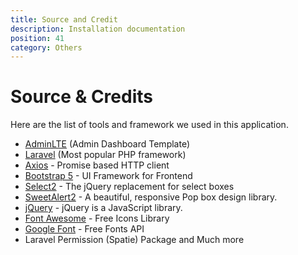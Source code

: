 ```yaml
---
title: Source and Credit
description: Installation documentation
position: 41
category: Others
---
```


# Source & Credits

Here are the list of tools and framework we used in this application.

- [AdminLTE](https://adminlte.io/themes/v3/) (Admin Dashboard Template)
- [Laravel](https://github.com/laravel/laravel) (Most popular PHP framework)
- [Axios](https://github.com/axios/axios) - Promise based HTTP client
- [Bootstrap 5](https://getbootstrap.com/) - UI Framework for Frontend
- [Select2](https://select2.org/) - The jQuery replacement for select boxes
- [SweetAlert2](https://sweetalert2.github.io/) - A beautiful, responsive Pop box design library.
- [jQuery](https://jquery.com/) - jQuery is a JavaScript library.
- [Font Awesome](https://fontawesome.com/) - Free Icons Library
- [Google Font](https://fonts.google.com/) - Free Fonts API
- Laravel Permission (Spatie) Package and Much more

